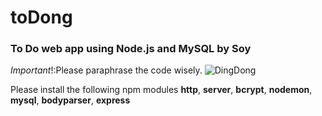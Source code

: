 # toDong
### To Do web app using Node.js and MySQL by Soy
*Important*!:Please paraphrase the code wisely.
![DingDong](https://pbs.twimg.com/media/D8cD1EGVsAAIN9H.jpg)

Please install the following npm modules **http**, **server**, **bcrypt**, **nodemon**, **mysql**, **bodyparser**, **express**
